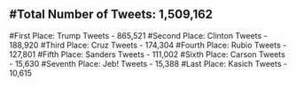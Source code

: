 #Total Number of Tweets: 1,509,162 
---
#First Place: Trump Tweets - 865,521
#Second Place: Clinton Tweets - 188,920
#Third Place: Cruz Tweets - 174,304
#Fourth Place: Rubio Tweets - 127,801
#Fifth Place: Sanders Tweets - 111,002
#Sixth Place: Carson Tweets - 15,630
#Seventh Place: Jeb! Tweets - 15,388
#Last Place: Kasich Tweets - 10,615
